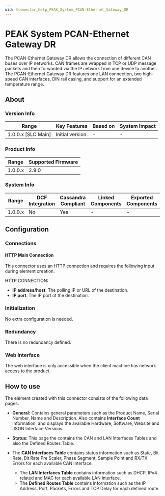 ```yaml
---
uid: Connector_help_PEAK_System_PCAN-Ethernet_Gateway_DR
---
```


# PEAK System PCAN-Ethernet Gateway DR

The PCAN-Ethernet Gateway DR allows the connection of different CAN buses over IP networks. CAN frames are wrapped in TCP or UDP message packets and then forwarded via the IP network from one device to another. The PCAN-Ethernet Gateway DR features one LAN connection, two high-speed CAN interfaces, DIN rail casing, and support for an extended temperature range.

## About

### Version Info

| **Range**            | **Key Features** | **Based on** | **System Impact** |
|----------------------|------------------|--------------|-------------------|
| 1.0.0.x \[SLC Main\] | Initial version. | \-           | \-                |

### Product Info

| **Range** | **Supported Firmware** |
|-----------|------------------------|
| 1.0.0.x   | 2.9.0                  |

### System Info

| **Range** | **DCF Integration** | **Cassandra Compliant** | **Linked Components** | **Exported Components** |
|-----------|---------------------|-------------------------|-----------------------|-------------------------|
| 1.0.0.x   | No                  | Yes                     | \-                    | \-                      |

## Configuration

### Connections

#### HTTP Main Connection

This connector uses an HTTP connection and requires the following input during element creation:

HTTP CONNECTION:

- **IP address/host**: The polling IP or URL of the destination.
- **IP port**: The IP port of the destination.

### Initialization

No extra configuration is needed.

### Redundancy

There is no redundancy defined.

### Web Interface

The web interface is only accessible when the client machine has network access to the product.

## How to use

The element created with this connector consists of the following data pages:

- **General:** Contains general parameters such as the Product Name, Serial Number, Name and Description. Also contains **Interface Count** information, and displays the available Hardware, Software, Website and JSON Interface Versions.

- **Status:** This page the contains the CAN and LAN Interfaces Tables and also the Defined Routes Table.

- The **CAN Interfaces Table** contains status information such as State, Bit Rate, Bit Rate Pre Scaler, Phase Segment, Sample Point and RX/TX Errors for each available CAN interface.
  - The **LAN Interfaces Table** contains information such as DHCP, IPv4 related and MAC for each available LAN interface.
  - The **Defined Routes Table** contains information such as the IP Address, Port, Packets, Errors and TCP Delay for each defined route.
